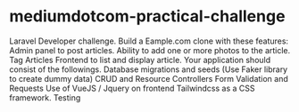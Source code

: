 # mediumdotcom-practical-challenge
Laravel Developer challenge.  Build a Eample.com clone with these features:  Admin panel to post articles. Ability to add one or more photos to the article. Tag Articles Frontend to list and display article. Your application should consist of the followings.  Database migrations and seeds (Use Faker library to create dummy data) CRUD and Resource Controllers Form Validation and Requests Use of VueJS / Jquery on frontend Tailwindcss as a CSS framework. Testing

